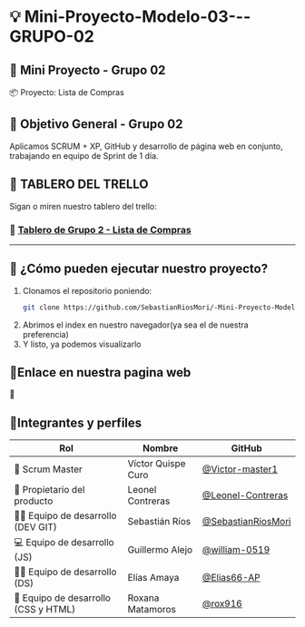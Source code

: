 # 💡 Mini-Proyecto-Modelo-03---GRUPO-02
🎯 Mini Proyecto - Grupo 02
---
📦 Proyecto: Lista de Compras

🎯 Objetivo General - Grupo 02
---
Aplicamos SCRUM + XP, GitHub y desarrollo de página web en conjunto, trabajando en equipo de Sprint de 1 día.

## 📌 TABLERO DEL TRELLO  
Sigan o miren nuestro tablero del trello:

### 🔗 [Tablero de Grupo 2 - Lista de Compras](https://trello.com)

---

## 🧾 ¿Cómo pueden ejecutar nuestro proyecto?

1. Clonamos el repositorio poniendo:
   ```bash
   git clone https://github.com/SebastianRiosMori/-Mini-Proyecto-Modelo-03---GRUPO-02.git
2. Abrimos el index en nuestro navegador(ya sea el de nuestra preferencia)
3. Y listo, ya podemos visualizarlo

🛜Enlace en nuestra pagina web
---
👤

👥Integrantes y perfiles
---
| Rol                                  | Nombre             | GitHub                                                     |
| ------------------------------------ | ------------------ | ---------------------------------------------------------- |
| 🧠 Scrum Master                      | Víctor Quispe Curo | [@Victor-master1](https://github.com/Victor-master1)       |
| 📝 Propietario del producto          | Leonel Contreras   | [@Leonel-Contreras](https://github.com/Leonel-Contreras)   |
| 👨‍💻 Equipo de desarrollo (DEV GIT) | Sebastián Ríos     | [@SebastianRiosMori](https://github.com/SebastianRiosMori) |
| 💻 Equipo de desarrollo (JS)         | Guillermo Alejo    | [@william-0519](https://github.com/william-0519)           |
| 🧑‍💻 Equipo de desarrollo (DS)      | Elías Amaya        | [@Elias66-AP](https://github.com/Elias66-AP)               |
| 🎨 Equipo de desarrollo (CSS y HTML) | Roxana Matamoros   | [@rox916](https://github.com/rox916)                       |

